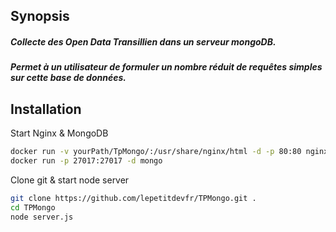 ## Synopsis

##### Collecte des Open Data Transillien dans un serveur mongoDB.
##### Permet à un utilisateur de formuler un nombre réduit de requêtes simples sur cette base de données.

## Installation
Start Nginx & MongoDB

```sh
docker run -v yourPath/TpMongo/:/usr/share/nginx/html -d -p 80:80 nginx
docker run -p 27017:27017 -d mongo
```
Clone git & start node server
```sh
git clone https://github.com/lepetitdevfr/TPMongo.git .
cd TPMongo
node server.js
```
